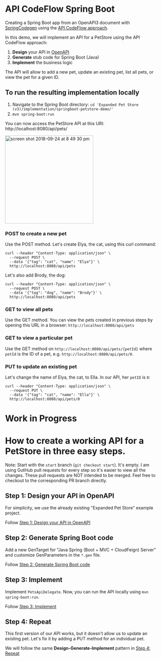 # API CodeFlow Spring Boot
Creating a Spring Boot app from an OpenAPI3 document with [SpringCodegen](https://github.com/OpenAPITools/openapi-generator/blob/master/modules/openapi-generator/src/main/java/org/openapitools/codegen/languages/SpringCodegen.java) using the [API CodeFlow approach](http://RZen.io/APICodeFlow).

In this demo, we will implement an API for a PetStore using the API CodeFlow approach:
1. **Design** your API in [OpenAPI](https://github.com/OAI/OpenAPI-Specification)
2. **Generate** stub code for Spring Boot (Java)
3. **Implement** the business logic

The API will allow to add a new pet, update an existing pet, list all pets, or view the pet for a given ID.

## To run the resulting implementation locally
1. Navigate to the Spring Boot directory: `cd 'Expanded Pet Store (v3)/implementation/springboot-petstore-demo/'`
2. `mvn spring-boot:run`

You can now access the PetStore API at this URI:  http://localhost:8080/api/pets/

<img width="287" alt="screen shot 2018-09-24 at 8 49 30 pm" src="https://user-images.githubusercontent.com/644582/45986765-81ea0080-c03b-11e8-8530-9036a3522e9f.png">

### POST to create a new pet
Use the POST method. 
Let's create Elya, the cat, using this curl command:
```curl
curl --header "Content-Type: application/json" \
  --request POST \
  --data '{"tag": "cat", "name": "Elya"}' \
  http://localhost:8080/api/pets
```
Let's also add Brody, the dog:
```curl
curl --header "Content-Type: application/json" \
  --request POST \
  --data '{"tag": "dog", "name": "Brody"}' \
  http://localhost:8080/api/pets
```

### GET to view all pets
Use the GET method. You can view the pets created in previous steps by opening this URL in a browser: `http://localhost:8080/api/pets`

### GET to view a particular pet
Use the GET method on `http://localhost:8080/api/pets/{petId}` where `petId` is the ID of a pet, e.g. `http://localhost:8080/api/pets/0`.

### PUT to update an existing pet
Let's change the name of Elya, the cat, to Ella. In our API, her `petID` is `0`:
```curl
curl --header "Content-Type: application/json" \
  --request PUT \
  --data '{"tag": "cat", "name": "Ella"}' \
  http://localhost:8080/api/pets/0
```

# Work in Progress
# How to create a working API for a PetStore in three easy steps. 

Note: Start with the `start` branch (`git checkout start`).  It's empty.
I am using GutHub pull requests for every step so it's easier to view all the changes. These pull requests are NOT intended to be merged. 
Feel free to checkout to the corresponding PR branch directly.

## Step 1: Design your API in OpenAPI
For simplicity, we use the already existing "Expanded Pet Store" example project.

Follow [Step 1: Design your API in OpenAPI](https://github.com/RepreZen/API-CodeFlow-Spring-Boot/pull/2)

## Step 2: Generate Spring Boot code
Add a new GenTarget for "Java Spring (Boot + MVC + CloudFeign) Server" and customize GenParameters in the `*.gen` file.

Follow [Step 2: Generate Spring Boot code](https://github.com/RepreZen/API-CodeFlow-Spring-Boot/pull/3)

## Step 3: Implement
Implement `PetsApiDelegate`. Now, you can run the API locally using `mvn spring-boot:run`. 

Follow [Step 3: Implement](https://github.com/RepreZen/API-CodeFlow-Spring-Boot/pull/4)

## Step 4: Repeat
This first version of our API works, but it doesn't allow us to update an existing pet. Let's fix it by adding a PUT method for an individual pet. 

We will follow the same **Design-Generate-Implement** pattern in [Step 4: Repeat](https://github.com/RepreZen/API-CodeFlow-Spring-Boot/pull/5)





